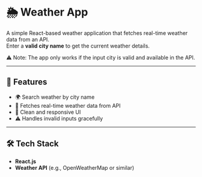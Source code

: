 # 🌦️ Weather App

A simple React-based weather application that fetches real-time weather data from an API.  
Enter a **valid city name** to get the current weather details.  

⚠️ Note: The app only works if the input city is valid and available in the API.

---

## 🚀 Features
- 🌍 Search weather by city name  
- 📡 Fetches real-time weather data from API  
- 🎨 Clean and responsive UI  
- ⚠️ Handles invalid inputs gracefully  

---

## 🛠️ Tech Stack
- **React.js**
- **Weather API** (e.g., OpenWeatherMap or similar)

